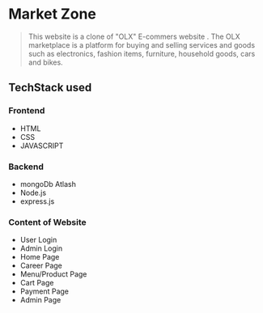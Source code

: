 # Market Zone

> This website is a clone of "OLX" E-commers website . The OLX marketplace is a platform for buying and selling services and goods such as electronics, fashion items, furniture, household goods, cars and bikes.

## TechStack used

### Frontend
+ HTML
+ CSS
+ JAVASCRIPT

### Backend
+ mongoDb Atlash
+ Node.js
+ express.js

### Content of Website
+ User Login
+ Admin Login 
+ Home Page
+ Career Page
+ Menu/Product Page
+ Cart Page
+ Payment Page
+ Admin Page

